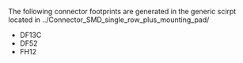 The following connector footprints are generated in the generic scirpt located in ../Connector_SMD_single_row_plus_mounting_pad/

- DF13C
- DF52
- FH12
